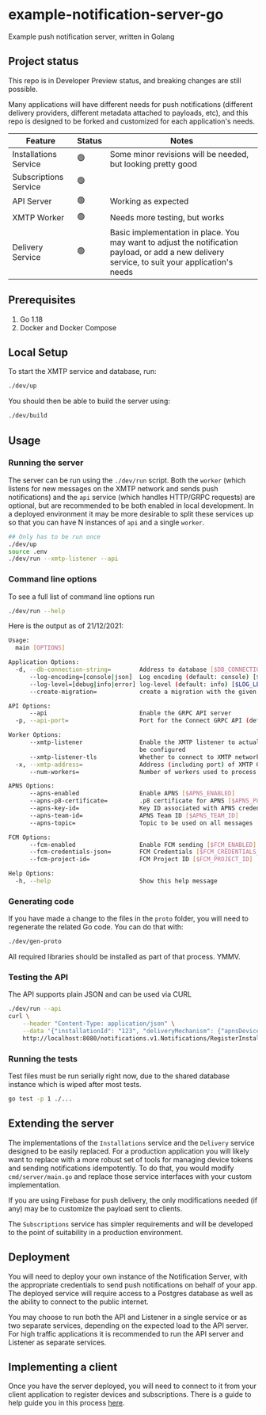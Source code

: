 # example-notification-server-go

Example push notification server, written in Golang

## Project status

This repo is in Developer Preview status, and breaking changes are still possible.

Many applications will have different needs for push notifications (different delivery providers, different metadata attached to payloads, etc), and this repo is designed to be forked and customized for each application's needs.

| Feature               | Status | Notes                                                                                                                                           |
| --------------------- | ------ | ----------------------------------------------------------------------------------------------------------------------------------------------- |
| Installations Service | 🟢     | Some minor revisions will be needed, but looking pretty good                                                                                    |
| Subscriptions Service | 🟢     |                                                                                                                                                 |
| API Server            | 🟢     | Working as expected                                                                                                                             |
| XMTP Worker           | 🟢     | Needs more testing, but works                                                                                                                   |
| Delivery Service      | 🟢     | Basic implementation in place. You may want to adjust the notification payload, or add a new delivery service, to suit your application's needs |

## Prerequisites

1. Go 1.18
2. Docker and Docker Compose

## Local Setup

To start the XMTP service and database, run:

```sh
./dev/up
```

You should then be able to build the server using:

```sh
./dev/build
```

## Usage

### Running the server

The server can be run using the `./dev/run` script. Both the `worker` (which listens for new messages on the XMTP network and sends push notifications) and the `api` service (which handles HTTP/GRPC requests) are optional, but are recommended to be both enabled in local development. In a deployed environment it may be more desirable to split these services up so that you can have N instances of `api` and a single `worker`.

```sh
## Only has to be run once
./dev/up
source .env
./dev/run --xmtp-listener --api
```

### Command line options

To see a full list of command line options run

```sh
./dev/run --help
```

Here is the output as of 21/12/2021:

```sh
Usage:
  main [OPTIONS]

Application Options:
  -d, --db-connection-string=        Address to database [$DB_CONNECTION_STRING]
      --log-encoding=[console|json]  Log encoding (default: console) [$LOG_ENCODING]
      --log-level=[debug|info|error] log-level (default: info) [$LOG_LEVEL]
      --create-migration=            create a migration with the given name

API Options:
      --api                          Enable the GRPC API server
  -p, --api-port=                    Port for the Connect GRPC API (default: 8080) [$API_PORT]

Worker Options:
      --xmtp-listener                Enable the XMTP listener to actually send notifications. Requires APNSOptions to
                                     be configured
      --xmtp-listener-tls            Whether to connect to XMTP network using TLS
  -x, --xmtp-address=                Address (including port) of XMTP GRPC server [$XMTP_GRPC_ADDRESS]
      --num-workers=                 Number of workers used to process messages (default: 50)

APNS Options:
      --apns-enabled                 Enable APNS [$APNS_ENABLED]
      --apns-p8-certificate=         .p8 certificate for APNS [$APNS_P8_CERTIFICATE]
      --apns-key-id=                 Key ID associated with APNS credentials [$APNS_KEY_ID]
      --apns-team-id=                APNS Team ID [$APNS_TEAM_ID]
      --apns-topic=                  Topic to be used on all messages [$APNS_TOPIC]

FCM Options:
      --fcm-enabled                  Enable FCM sending [$FCM_ENABLED]
      --fcm-credentials-json=        FCM Credentials [$FCM_CREDENTIALS_JSON]
      --fcm-project-id=              FCM Project ID [$FCM_PROJECT_ID]

Help Options:
  -h, --help                         Show this help message
```

### Generating code

If you have made a change to the files in the `proto` folder, you will need to regenerate the related Go code. You can do that with:

```sh
./dev/gen-proto
```

All required libraries should be installed as part of that process. YMMV.

### Testing the API

The API supports plain JSON and can be used via CURL

```sh
./dev/run --api
curl \
    --header "Content-Type: application/json" \
    --data '{"installationId": "123", "deliveryMechanism": {"apnsDeviceToken": "foo"}}' \
    http://localhost:8080/notifications.v1.Notifications/RegisterInstallation
```

### Running the tests

Test files must be run serially right now, due to the shared database instance which is wiped after most tests.

```sh
go test -p 1 ./...
```

## Extending the server

The implementations of the `Installations` service and the `Delivery` service designed to be easily replaced. For a production application you will likely want to replace with a more robust set of tools for managing device tokens and sending notifications idempotently. To do that, you would modify `cmd/server/main.go` and replace those service interfaces with your custom implementation.

If you are using Firebase for push delivery, the only modifications needed (if any) may be to customize the payload sent to clients.

The `Subscriptions` service has simpler requirements and will be developed to the point of suitability in a production environment.

## Deployment

You will need to deploy your own instance of the Notification Server, with the appropriate credentials to send push notifications on behalf of your app. The deployed service will require access to a Postgres database as well as the ability to connect to the public internet.

You may choose to run both the API and Listener in a single service or as two separate services, depending on the expected load to the API server. For high traffic applications it is recommended to run the API server and Listener as separate services.

## Implementing a client

Once you have the server deployed, you will need to connect to it from your client application to register devices and subscriptions. There is a guide to help guide you in this process [here](./docs/notifications-client-guide.md).
